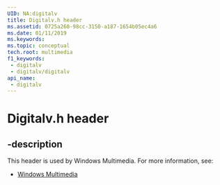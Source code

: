 ```yaml
---
UID: NA:digitalv
title: Digitalv.h header
ms.assetid: 0725a260-98cc-3150-a187-1654b05ec4a6
ms.date: 01/11/2019
ms.keywords: 
ms.topic: conceptual
tech.root: multimedia
f1_keywords:
 - digitalv
 - digitalv/digitalv
api_name:
 - digitalv
---
```


# Digitalv.h header


## -description

This header is used by Windows Multimedia. For more information, see:

- [Windows Multimedia](../_multimedia/index.md)

